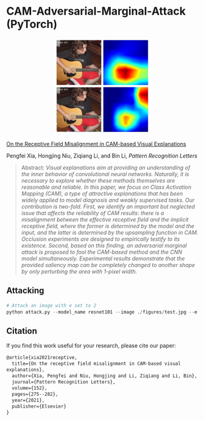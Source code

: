 # CAM-Adversarial-Marginal-Attack (PyTorch)

<div align=center> <img src="./figures/test_ama_2.jpg" width="50%" height="50%"/> </div>

[On the Receptive Field Misalignment in CAM-based Visual Explanations](https://www.sciencedirect.com/science/article/pii/S0167865521003810)

Pengfei Xia, Hongjing Niu, Ziqiang Li, and Bin Li, *Pattern Recognition Letters*

>Abstract: *Visual explanations aim at providing an understanding of the inner behavior of convolutional neural networks. Naturally, it is necessary to explore whether these methods themselves are reasonable and reliable. In this paper, we focus on Class Activation Mapping (CAM), a type of attractive explanations that has been widely applied to model diagnosis and weakly supervised tasks. Our contribution is two-fold. First, we identify an important but neglected issue that affects the reliability of CAM results: there is a misalignment between the effective receptive field and the implicit receptive field, where the former is determined by the model and the input, and the latter is determined by the upsampling function in CAM. Occlusion experiments are designed to empirically testify to its existence. Second, based on this finding, an adversarial marginal attack is proposed to fool the CAM-based method and the CNN model simultaneously. Experimental results demonstrate that the provided saliency map can be completely changed to another shape by only perturbing the area with 1-pixel width.*

## Attacking

```python
# Attack an image with e set to 2
python attack.py --model_name resnet101 --image ./figures/test.jpg --e 2
```


## Citation

If you find this work useful for your research, please cite our paper:

```
@article{xia2021receptive,
  title={On the receptive field misalignment in CAM-based visual explanations},
  author={Xia, Pengfei and Niu, Hongjing and Li, Ziqiang and Li, Bin},
  journal={Pattern Recognition Letters},
  volume={152},
  pages={275--282},
  year={2021},
  publisher={Elsevier}
}
```
